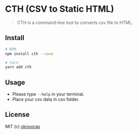 # CTH (CSV to Static HTML)
> CTH is a command-line tool to converts csv file to HTML.

## Install
```bash
# NPM
npm install cth --save

# Yarn
yarn add cth
```

## Usage
- Please type `--help` in your terminal.
- Place your csv data in csv folder.

## License
MIT (c) [oknoorap](https://github.com/oknoorap)
